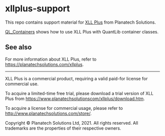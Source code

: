 # xllplus-support

This repo contains support material for [XLL Plus](https://planatechsolutions.com/xllplus) from Planatech Solutions.

[QL_Containers](QL_Containers/readme.md) shows how to use XLL Plus with QuantLib container classes.


## See also

For more information about XLL Plus, refer to <https://planatechsolutions.com/xllplus>.

---

XLL Plus is a commercial product, requiring a valid paid-for license for commercial use.

To acquire a limited-time free trial, please download a trial version of XLL Plus from 
https://www.planatechsolutionscom/xllplus/download.htm.

To acquire a license for commercial usage, please refer to http://www.planatechsolutions.com/store/.

Copyright &copy; Planatech Solutions Ltd, 2021. All rights reserved. All trademarks are the properties of their respective owners.
